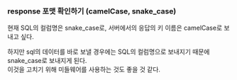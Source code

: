 ### response 포맷 확인하기 (camelCase, snake_case)
현재 SQL의 컬럼명은 snake_case로, 서버에서의 응답의 키 이름은 camelCase로 보내고 싶다.  

하지만 sql의 데이터를 바로 보낼 경우에는 SQL의 컬럼명으로 보내지기 때문에 snake_case로 보내지게 된다.  
이것을 고치기 위해 미들웨어를 사용하는 것도 좋을 것 같다.  

